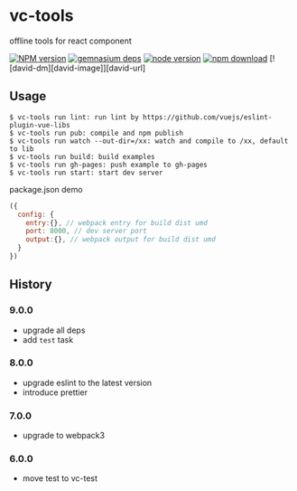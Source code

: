 # vc-tools

offline tools for react component

[![NPM version][npm-image]][npm-url]
[![gemnasium deps][gemnasium-image]][gemnasium-url]
[![node version][node-image]][node-url]
[![npm download][download-image]][download-url]
[![david-dm][david-image]][david-url]

[npm-image]: http://img.shields.io/npm/v/vc-tools.svg?style=flat-square
[npm-url]: http://npmjs.org/package/vc-tools
[travis-image]: https://img.shields.io/travis/react-component/vc-tools.svg?style=flat-square
[travis-url]: https://travis-ci.org/react-component/vc-tools
[coveralls-image]: https://img.shields.io/coveralls/react-component/vc-tools.svg?style=flat-square
[coveralls-url]: https://coveralls.io/r/react-component/vc-tools?branch=master
[gemnasium-image]: http://img.shields.io/gemnasium/react-component/vc-tools.svg?style=flat-square
[gemnasium-url]: https://gemnasium.com/react-component/vc-tools
[node-image]: https://img.shields.io/badge/node.js-%3E=_0.11-green.svg?style=flat-square
[node-url]: http://nodejs.org/download/
[download-image]: https://img.shields.io/npm/dm/vc-tools.svg?style=flat-square
[download-url]: https://npmjs.org/package/vc-tools

## Usage

```
$ vc-tools run lint: run lint by https://github.com/vuejs/eslint-plugin-vue-libs
$ vc-tools run pub: compile and npm publish
$ vc-tools run watch --out-dir=/xx: watch and compile to /xx, default to lib
$ vc-tools run build: build examples
$ vc-tools run gh-pages: push example to gh-pages
$ vc-tools run start: start dev server
```


package.json demo

```js
({
  config: {
    entry:{}, // webpack entry for build dist umd
    port: 8000, // dev server port
    output:{}, // webpack output for build dist umd
  }
})
```

## History

### 9.0.0

- upgrade all deps
- add `test` task

### 8.0.0

- upgrade eslint to the latest version
- introduce prettier

### 7.0.0

- upgrade to webpack3

### 6.0.0

- move test to vc-test
